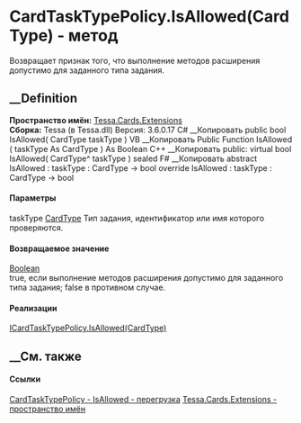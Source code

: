 # CardTaskTypePolicy.IsAllowed(CardType) - метод
Возвращает признак того, что выполнение методов расширения допустимо для
заданного типа задания.
##  __Definition
 **Пространство имён:** [Tessa.Cards.Extensions](N_Tessa_Cards_Extensions.htm)  
 **Сборка:** Tessa (в Tessa.dll) Версия: 3.6.0.17
C# __Копировать
     public bool IsAllowed(
    	CardType taskType
    )
VB __Копировать
     Public Function IsAllowed ( 
    	taskType As CardType
    ) As Boolean
C++ __Копировать
     public:
    virtual bool IsAllowed(
    	CardType^ taskType
    ) sealed
F# __Копировать
     abstract IsAllowed : 
            taskType : CardType -> bool 
    override IsAllowed : 
            taskType : CardType -> bool 
#### Параметры
taskType [CardType](T_Tessa_Cards_CardType.htm)
    Тип задания, идентификатор или имя которого проверяются.
#### Возвращаемое значение
[Boolean](https://learn.microsoft.com/dotnet/api/system.boolean)  
true, если выполнение методов расширения допустимо для заданного типа задания;
false в противном случае.
#### Реализации
[ICardTaskTypePolicy.IsAllowed(CardType)](M_Tessa_Cards_Extensions_ICardTaskTypePolicy_IsAllowed_1.htm)  
##  __См. также
#### Ссылки
[CardTaskTypePolicy - ](T_Tessa_Cards_Extensions_CardTaskTypePolicy.htm)
[IsAllowed -
перегрузка](Overload_Tessa_Cards_Extensions_CardTaskTypePolicy_IsAllowed.htm)
[Tessa.Cards.Extensions - пространство имён](N_Tessa_Cards_Extensions.htm)

